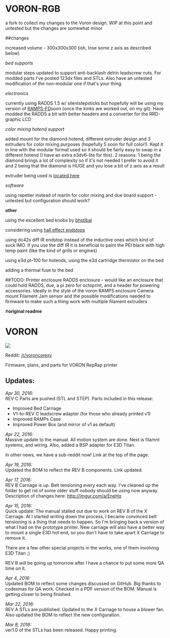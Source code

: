 # VORON-RGB

a fork to collect my changes to the Voron design. WIP at this point and untested but the changes are somewhat minor

##changes

increased volume - 300x300x300 (ish, lose some z axis as described below)

_bed supports_

modular steps updated to support anti-backlash delrin leadscrew nuts. For modded parts I've posted 123dx files and STLs. Also have an untested modification of the non-modular one if that's your thing.

_electronics_

currently using RADDS 1.5 w/ silentstepsticks but hopefully will be using my version of [RAMPS-FD](https://github.com/quixotic120/bobc_hardware/tree/master/RAMPS-FD)soon (once the kinks are worked out, on my git). Have modded the RADDS a bit with better headers and a converter for the RRD-graphic LCD

_color mixing hotend support_

added mount for the diamond hotend, different extruder design and 3 extruders for color mixing purposes (hopefully 5 soon for full color!). Kept it in line with the modular format used so it should be fairly easy to swap in a different hotend (I have an extra e3dv6-lite for this). 2 reasons: 1 being the diamond brings a lot of complexity so if it's not needed I prefer to avoid it and 2 being that the diamond is HUGE and you lose a bit of z axis as a result

extruder being used is [located here](https://github.com/quixotic120/printer-mods/tree/master/bowden)

_software_

using repetier instead of marlin for color mixing and due board support - untested but configuration should work?

__other__

using the excellent bed knobs by [bhstibal](http://www.thingiverse.com/thing:1645108)

considering using [hall effect endstops](https://github.com/quixotic120/hall-o)

using dc42s diff IR endstop instead of the inductive ones which kind of suck IMO. if you use the diff IR it is beneficial to paint the PEI black with high temp paint (like the kind of grills or engines)

using e3d pt-100 for hotends, using the e3d cartridge thermistor on the bed

adding a thermal fuse to the bed

##TODO:
Printer enclosure
RADDS enclosure - would like an enclosure that could hold RADDS, due, a pi zero for octoprint, and a header for powering accessories. Ideally in the style of the voron RAMPS enclosure
Camera mount
Filament Jam sensor and the possible modifications needed to firmware to make such a thing work with multiple filament extruders

#__original readme__

# VORON  
![](https://raw.githubusercontent.com/mzbotreprap/VORON/master/Resources/img/voron_assembly.png)

Reddit: [/r/voroncorexy](https://www.reddit.com/r/voroncorexy/)

Firmware, plans, and parts for VORON RepRap printer

## Updates:  

_Apr 30, 2016:_  
REV C Parts are pushed (STL and STEP). Parts included in this release:  
- Improved Bed Carriage  
- V1-to-REV C leadscrew adapter (for those who already printed v1)  
- Improved RAMPs Case  
- Improved Power Box (and mirror of v1 as default)  

_Apr 22, 2016:_  
Massive update to the manual. All motion system are done. Next is filamnt systems, and wiring. 
Also, added a BSP adapter for E3D Titan.

In other news, we have a sub-reddit now! Link at the top of the page.

_Apr 19, 2016:_  
Updated the BOM to reflect the REV B components. Link updated.

_Apr 17, 2016:_  
REV B Carriage is up. Belt tensioning every each way. I've cleaned up the folder to get rid of some older stuff nobody should be using now anyway.  
Description of changes here: http://imgur.com/a/EneHq

_Apr 15, 2016:_  
Quick update: The manual stalled out due to work on REV B of the X Carriage. At I started writing down the process, I became convinced belt tensioning is a thing that needs to happen. So I'm bringing back a version of what I had on the prototype printer. New carriage will also have a better way to mount a single E3D hot end, so you don't have to take apart X Carriage to remove it.

There are a few other special projects in the works, one of them involving E3D Titan ;)  

REV B will be going up tomorrow after I have a chance to put some more QA time on it.  

_Apr  4, 2016:_  
Updated BOM to reflect some changes discussed on GitHub. Big thanks to codexmas for QA work. Checked in a PDF version of the BOM. Manual is getting closer to being finished.

_Mar 22, 2016:_  
REV A STLs are published. Updated to the X Carriage to house a blower fan. Also updated the BOM to reflect the new configuration.

_Mar 8, 2016:_  
ver1.0 of the STLs has been released. Happy printing.
